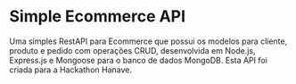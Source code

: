 # Simple Ecommerce API

Uma simples RestAPI para Ecommerce que possui os modelos para cliente, produto e pedido com operações CRUD, desenvolvida em Node.js, Express.js e Mongoose para o banco de dados MongoDB. Esta API foi criada para a Hackathon Hanave.

